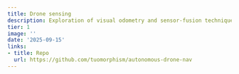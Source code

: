 ```yaml
---
title: Drone sensing
description: Exploration of visual odometry and sensor-fusion techniques for drones
tier: 1
image: ''
date: '2025-09-15'
links:
- title: Repo
  url: https://github.com/tuomorphism/autonomous-drone-nav
---
```


